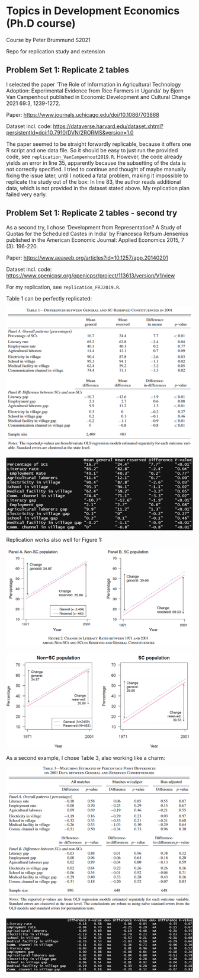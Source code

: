 # Topics in Development Economics (Ph.D course)

Course by Peter Brummund S2021

Repo for replication study and extension 


## Problem Set 1:  Replicate 2 tables

I selected the paper 'The Role of Information in Agricultural Technology Adoption: Experimental Evidence from Rice Farmers in Uganda' by Bjorn Van Campenhout published in Economic Development and Cultural Change 2021 69:3, 1239-1272.

Paper: https://www.journals.uchicago.edu/doi/10.1086/703868

Dataset incl. code: https://dataverse.harvard.edu/dataset.xhtml?persistentId=doi:10.7910/DVN/2RORMS&version=1.0 

The paper seemed to be straight forwardly replicable, because it offers one R script and one data file. So it should be easy to just run the provided code, see `replication_VanCampenhout2019.R`. However, the code already yields an error in line 35, apparently because the subsetting of the data is not correctly specified. I tried to continue and thought of maybe manually fixing the issue later, until I noticed a fatal problem, making it impossible to replicate the study out of the box: In line 83, the author reads additional data, which is not provided in the dataset stated above. My replication plan failed very early.  

## Problem Set 1:  Replicate 2 tables - second try

As a second try, I chose 'Development from Representation? A Study of Quotas for the Scheduled Castes in India' by Francesca Refsum Jensenius published in the American Economic Journal: Applied Economics 2015, 7 (3): 196-220. 

Paper: https://www.aeaweb.org/articles?id=10.1257/app.20140201

Dataset incl. code: https://www.openicpsr.org/openicpsr/project/113613/version/V1/view

For my replication, see `replication_FRJ2019.R`.

Table 1 can be perfectly replicated:

![](FRJ2015_table1_orig.PNG)

![](FRJ2015_table1_rep.PNG)

Replication works also well for Figure 1:

![](FRJ2015_fig1_orig.PNG)

![](FRJ2015_fig1_rep.PNG)

As a second example, I chose Table 3, also working like a charm:

![](FRJ2015_table3_orig.PNG)

![](FRJ2015_table3_rep.PNG)





